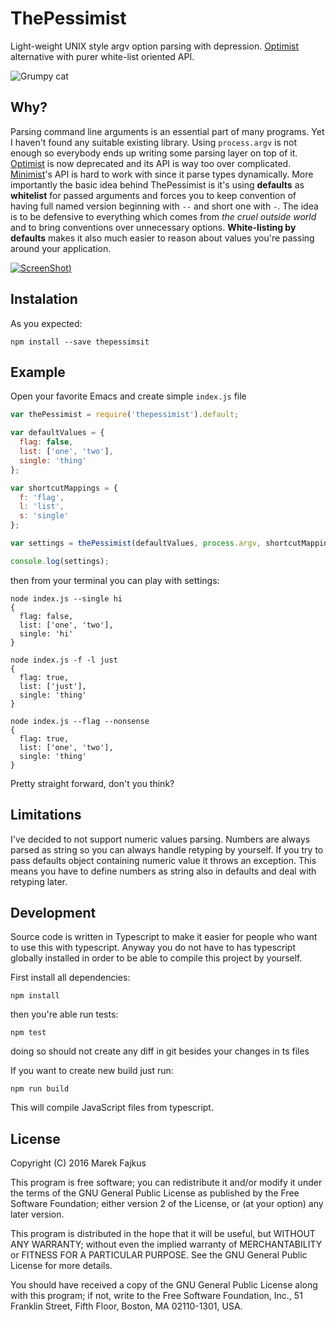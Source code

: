 # ThePessimist

Light-weight UNIX style argv option parsing with depression. [Optimist](https://www.npmjs.com/package/optimist) alternative with purer white-list oriented API.

![Grumpy cat](http://campusriot.com/wp-content/uploads/2014/10/grumpycat.jpg)

## Why?

Parsing command line arguments is an essential part of many programs. Yet I haven't found any suitable existing library.
Using `process.argv` is not enough so everybody ends up writing some parsing layer on top of it.
[Optimist](https://www.npmjs.com/package/optimist) is now deprecated and its API is way too over complicated.
[Minimist](https://www.npmjs.com/package/minimist)'s API is hard to work with since it parse types dynamically.
More importantly the basic idea behind ThePessimist is it's using **defaults** as **whitelist** for passed arguments and forces you to keep convention of having full named version beginning with `--` and short one with `-`.
The idea is to be defensive to everything which comes from *the cruel outside world* and to bring conventions over unnecessary options.
**White-listing by defaults** makes it also much easier to reason about values you're passing around your application.

[![ScreenShot](http://img.youtube.com/vi/27nNSocP7Dc/0.jpg))](https://www.youtube.com/watch?v=27nNSocP7Dc)

## Instalation

As you expected:

```
npm install --save thepessimsit
```

## Example

Open your favorite Emacs and create simple `index.js` file

```javascript
var thePessimist = require('thepessimist').default;

var defaultValues = {
  flag: false,
  list: ['one', 'two'],
  single: 'thing'
};

var shortcutMappings = {
  f: 'flag',
  l: 'list',
  s: 'single'
};

var settings = thePessimist(defaultValues, process.argv, shortcutMappings);

console.log(settings);
```

then from your terminal you can play with settings:

```
node index.js --single hi
{
  flag: false,
  list: ['one', 'two'],
  single: 'hi'
}

node index.js -f -l just
{
  flag: true,
  list: ['just'],
  single: 'thing'
}

node index.js --flag --nonsense
{
  flag: true,
  list: ['one', 'two'],
  single: 'thing'
}
```

Pretty straight forward, don't you think?

## Limitations

I've decided to not support numeric values parsing. Numbers are always parsed as string so you can always handle retyping by yourself.
If you try to pass defaults object containing numeric value it throws an exception. This means you have to define numbers as string also in defaults and deal with retyping later.

## Development

Source code is written in Typescript to make it easier for people who want to use this with typescript.
Anyway you do not have to has typescript globally installed in order to be able to compile this project by yourself.

First install all dependencies:
```
npm install
```

then you're able run tests:
```
npm test
```
doing so should not create any diff in git besides your changes in ts files

If you want to create new build just run:
```
npm run build
```

This will compile JavaScript files from typescript.

## License

Copyright (C) 2016 Marek Fajkus

This program is free software; you can redistribute it and/or
modify it under the terms of the GNU General Public License
as published by the Free Software Foundation; either version 2
of the License, or (at your option) any later version.

This program is distributed in the hope that it will be useful,
but WITHOUT ANY WARRANTY; without even the implied warranty of
MERCHANTABILITY or FITNESS FOR A PARTICULAR PURPOSE.  See the
GNU General Public License for more details.

You should have received a copy of the GNU General Public License
along with this program; if not, write to the Free Software
Foundation, Inc., 51 Franklin Street, Fifth Floor, Boston, MA  02110-1301, USA.
